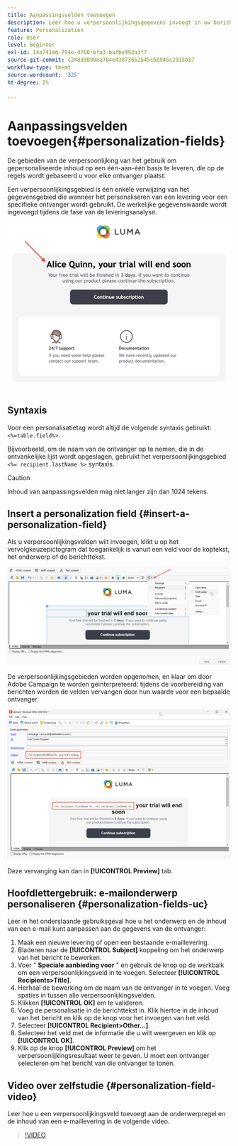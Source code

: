 ```yaml
---
title: Aanpassingsvelden toevoegen
description: Leer hoe u verpersoonlijkingsgegevens invoegt in uw berichtinhoud
feature: Personalization
role: User
level: Beginner
exl-id: 14a741dd-794e-4760-bfa3-bafbe993a3f7
source-git-commit: c248dd899ea704e43873652545c6b945c2915b57
workflow-type: tm+mt
source-wordcount: '325'
ht-degree: 2%

---
```


# Aanpassingsvelden toevoegen{#personalization-fields}

De gebieden van de verpersoonlijking van het gebruik om gepersonaliseerde inhoud op een één-aan-één basis te leveren, die op de regels wordt gebaseerd u voor elke ontvanger plaatst.

Een verpersoonlijkingsgebied is één enkele verwijzing van het gegevensgebied die wanneer het personaliseren van een levering voor een specifieke ontvanger wordt gebruikt. De werkelijke gegevenswaarde wordt ingevoegd tijdens de fase van de leveringsanalyse.

![berichtverpersoonlijkingsvoorbeeld](assets/perso-name-sample.png)

## Syntaxis

Voor een personalisatietag wordt altijd de volgende syntaxis gebruikt: `<%=table.field%>`.

Bijvoorbeeld, om de naam van de ontvanger op te nemen, die in de ontvankelijke lijst wordt opgeslagen, gebruikt het verpersoonlijkingsgebied `<%= recipient.lastName %>` syntaxis.

>[!CAUTION]
>
>Inhoud van aanpassingsvelden mag niet langer zijn dan 1024 tekens.

## Insert a personalization field {#insert-a-personalization-field}

Als u verpersoonlijkingsvelden wilt invoegen, klikt u op het vervolgkeuzepictogram dat toegankelijk is vanuit een veld voor de koptekst, het onderwerp of de berichttekst.

![een personalisatieveld invoegen](assets/perso-field-insert.png)

De verpersoonlijkingsgebieden worden opgenomen, en klaar om door Adobe Campaign te worden geïnterpreteerd: tijdens de voorbereiding van berichten worden de velden vervangen door hun waarde voor een bepaalde ontvanger.

![personalisatievelden in een e-mail](assets/perso-fields-in-msg.png)

Deze vervanging kan dan in **[!UICONTROL Preview]** tab.

<!--Learn more about message preview in [this page]().-->

## Hoofdlettergebruik: e-mailonderwerp personaliseren {#personalization-fields-uc}

Leer in het onderstaande gebruiksgeval hoe u het onderwerp en de inhoud van een e-mail kunt aanpassen aan de gegevens van de ontvanger:

1. Maak een nieuwe levering of open een bestaande e-maillevering.
1. Bladeren naar de **[!UICONTROL Subject]** koppeling om het onderwerp van het bericht te bewerken.
1. Voer &quot; **Speciale aanbieding voor** &quot; en gebruik de knop op de werkbalk om een verpersoonlijkingsveld in te voegen. Selecteer **[!UICONTROL Recipients>Title]**.
1. Herhaal de bewerking om de naam van de ontvanger in te voegen. Voeg spaties in tussen alle verpersoonlijkingsvelden.
1. Klikken **[!UICONTROL OK]** om te valideren.
1. Voeg de personalisatie in de berichttekst in. Klik hiertoe in de inhoud van het bericht en klik op de knop voor het invoegen van het veld.
1. Selecteer **[!UICONTROL Recipient>Other...]**.
1. Selecteer het veld met de informatie die u wilt weergeven en klik op **[!UICONTROL OK]**.
1. Klik op de knop **[!UICONTROL Preview]** om het verpersoonlijkingsresultaat weer te geven. U moet een ontvanger selecteren om het bericht van die ontvanger te tonen.



## Video over zelfstudie {#personalization-field-video}

Leer hoe u een verpersoonlijkingsveld toevoegt aan de onderwerpregel en de inhoud van een e-maillevering in de volgende video.

>[!VIDEO](https://video.tv.adobe.com/v/24925?quality=12)
